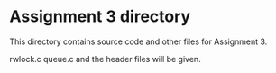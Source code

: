 # Assignment 3 directory

This directory contains source code and other files for Assignment 3.

rwlock.c
queue.c
and the header files will be given.


